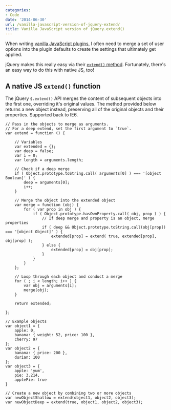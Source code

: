 ```yaml
---
categories:
- Code
date: '2014-06-30'
url: /vanilla-javascript-version-of-jquery-extend/
title: Vanilla JavaScript version of jQuery.extend()
---
```


When writing [vanilla JavaScript plugins](https://gist.github.com/cferdinandi/ece94569aefcffa5f7fa), I often need to merge a set of user options into the plugin defaults to create the settings that ultimately get applied.

jQuery makes this really easy via their [`extend()` method](http://api.jquery.com/jquery.extend/). Fortunately, there's an easy way to do this with native JS, too!


## A native JS `extend()` function

The jQuery `$.extend()` API merges the content of subsequent objects into the first one, overriding it's original values. The method provided below returns a new object instead, preserving all of the original objects and their properties. Supported back to IE6.

```language-javascript
// Pass in the objects to merge as arguments.
// For a deep extend, set the first argument to `true`.
var extend = function () {

	// Variables
	var extended = {};
	var deep = false;
	var i = 0;
	var length = arguments.length;

	// Check if a deep merge
	if ( Object.prototype.toString.call( arguments[0] ) === '[object Boolean]' ) {
		deep = arguments[0];
		i++;
	}

	// Merge the object into the extended object
	var merge = function (obj) {
		for ( var prop in obj ) {
			if ( Object.prototype.hasOwnProperty.call( obj, prop ) ) {
				// If deep merge and property is an object, merge properties
				if ( deep && Object.prototype.toString.call(obj[prop]) === '[object Object]' ) {
					extended[prop] = extend( true, extended[prop], obj[prop] );
				} else {
					extended[prop] = obj[prop];
				}
			}
		}
	};

	// Loop through each object and conduct a merge
	for ( ; i < length; i++ ) {
		var obj = arguments[i];
		merge(obj);
	}

	return extended;

};

// Example objects
var object1 = {
	apple: 0,
	banana: { weight: 52, price: 100 },
	cherry: 97
};
var object2 = {
	banana: { price: 200 },
	durian: 100
};
var object3 = {
	apple: 'yum',
	pie: 3.214,
	applePie: true
}

// Create a new object by combining two or more objects
var newObjectShallow = extend(object1, object2, object3);
var newObjectDeep = extend(true, object1, object2, object3);
```
